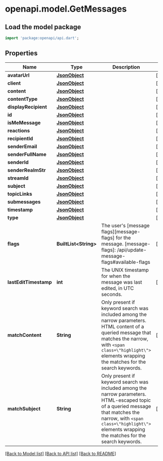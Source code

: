 # openapi.model.GetMessages

## Load the model package
```dart
import 'package:openapi/api.dart';
```

## Properties
Name | Type | Description | Notes
------------ | ------------- | ------------- | -------------
**avatarUrl** | [**JsonObject**](.md) |  | [optional] 
**client** | [**JsonObject**](.md) |  | [optional] 
**content** | [**JsonObject**](.md) |  | [optional] 
**contentType** | [**JsonObject**](.md) |  | [optional] 
**displayRecipient** | [**JsonObject**](.md) |  | [optional] 
**id** | [**JsonObject**](.md) |  | [optional] 
**isMeMessage** | [**JsonObject**](.md) |  | [optional] 
**reactions** | [**JsonObject**](.md) |  | [optional] 
**recipientId** | [**JsonObject**](.md) |  | [optional] 
**senderEmail** | [**JsonObject**](.md) |  | [optional] 
**senderFullName** | [**JsonObject**](.md) |  | [optional] 
**senderId** | [**JsonObject**](.md) |  | [optional] 
**senderRealmStr** | [**JsonObject**](.md) |  | [optional] 
**streamId** | [**JsonObject**](.md) |  | [optional] 
**subject** | [**JsonObject**](.md) |  | [optional] 
**topicLinks** | [**JsonObject**](.md) |  | [optional] 
**submessages** | [**JsonObject**](.md) |  | [optional] 
**timestamp** | [**JsonObject**](.md) |  | [optional] 
**type** | [**JsonObject**](.md) |  | [optional] 
**flags** | **BuiltList&lt;String&gt;** | The user's [message flags][message-flags] for the message.  [message-flags]: /api/update-message-flags#available-flags  | [optional] 
**lastEditTimestamp** | **int** | The UNIX timestamp for when the message was last edited, in UTC seconds.  | [optional] 
**matchContent** | **String** | Only present if keyword search was included among the narrow parameters. HTML content of a queried message that matches the narrow, with `<span class=\"highlight\">` elements wrapping the matches for the search keywords.  | [optional] 
**matchSubject** | **String** | Only present if keyword search was included among the narrow parameters. HTML-escaped topic of a queried message that matches the narrow, with `<span class=\"highlight\">` elements wrapping the matches for the search keywords.  | [optional] 

[[Back to Model list]](../README.md#documentation-for-models) [[Back to API list]](../README.md#documentation-for-api-endpoints) [[Back to README]](../README.md)


